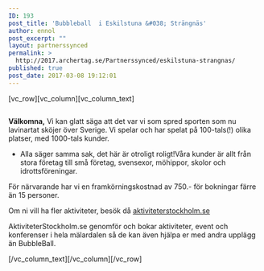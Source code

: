 ```yaml
---
ID: 193
post_title: 'Bubbleball  i Eskilstuna &#038; Strängnäs'
author: ennol
post_excerpt: ""
layout: partnerssynced
permalink: >
  http://2017.archertag.se/Partnerssynced/eskilstuna-strangnas/
published: true
post_date: 2017-03-08 19:12:01
---
```

[vc_row][vc_column][vc_column_text]
<div id="block_container_93208157" class="block_container h24_block_heading">
<div id="block_93208157">
<div class="big_heading_block">
<div id="block_93208157_text_content" class=""><img id="block_img_93208163" class="presentation_image_block_image" title="" src="http://h24-original.s3.amazonaws.com/183390/19110663-TeAom.jpg" alt="" /></div>
</div>
</div>
</div>
<div id="block_container_93208161" class="block_container presentation_image_block">
<div id="block_93208161">
<div class="h24_normal_text">
<div class="h24_image_block_align h24_image_block_align_left h24_image_block_radius_medium "><img id="block_img_93208161" class="presentation_image_block_image" title="" src="http://dst15js82dk7j.cloudfront.net/183390/53999703-dHrzM.jpg" alt="" /></div>
</div>
</div>
</div>
<div id="block_container_93208158" class="block_container standard_text_block text_block">
<div id="block_93208158">
<div id="block_93208158_text_content" class="text_content">

<strong>Välkomna,</strong>
Vi kan glatt säga att det var vi som spred sporten som nu lavinartat sköjer över Sverige.
Vi spelar och har spelat på 100-tals(!) olika platser, med 1000-tals kunder.
- Alla säger samma sak, det här är otroligt roligt!Våra kunder är allt från stora företag till små företag, svensexor, möhippor, skolor och idrottsföreningar.

För närvarande har vi en framkörningskostnad av 750.- för bokningar färre än 15 personer.

Om ni vill ha fler aktiviteter, besök då <a href="http://www.aktiviteterstockholm.se/" target="_blank" rel="noopener">aktiviteterstockholm.se</a>

AktiviteterStockholm.se genomför och bokar aktiviteter, event och konferenser i hela mälardalen så de kan även hjälpa er med andra upplägg än BubbleBall.

</div>
</div>
</div>
[/vc_column_text][/vc_column][/vc_row]